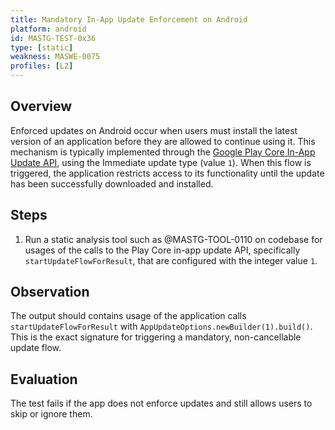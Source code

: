 ```yaml
---
title: Mandatory In-App Update Enforcement on Android
platform: android
id: MASTG-TEST-0x36
type: [static]
weakness: MASWE-0075
profiles: [L2]
---
```


## Overview

Enforced updates on Android occur when users must install the latest version of an application before they are allowed to continue using it. This mechanism is typically implemented through the [Google Play Core In-App Update API](https://developer.android.com/guide/playcore/in-app-updates/kotlin-java), using the Immediate update type (value `1`). When this flow is triggered, the application restricts access to its functionality until the update has been successfully downloaded and installed.

## Steps

1. Run a static analysis tool such as @MASTG-TOOL-0110 on codebase for usages of the calls to the Play Core in-app update API, specifically `startUpdateFlowForResult`, that are configured with the integer value `1`.

## Observation

The output should contains usage of the application calls `startUpdateFlowForResult` with `AppUpdateOptions.newBuilder(1).build()`. This is the exact signature for triggering a mandatory, non-cancellable update flow.

## Evaluation

The test fails if the app does not enforce updates and still allows users to skip or ignore them.
